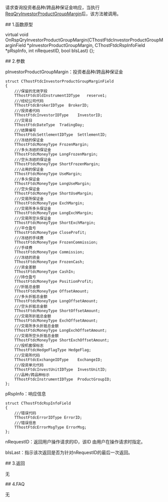 <p>请求查询投资者品种/跨品种保证金响应，当执行<a href="../../CTHOSTFTDCTRADERSPI/REQQRYINVESTORPRODUCTGROUPMARGIN/">ReqQryInvestorProductGroupMargin</a>后，该方法被调用。</p>
<span class="anchor" id="0cce7975-cb22-4948-8507-d25fdd471808"></span>
## 1.函数原型
<p>virtual void OnRspQryInvestorProductGroupMargin(CThostFtdcInvestorProductGroupMarginField *pInvestorProductGroupMargin, CThostFtdcRspInfoField *pRspInfo, int nRequestID, bool bIsLast) {};</p>
<span class="anchor" id="5007b171-977c-4839-b873-c691f887f4f3"></span>
## 2.参数
<p>pInvestorProductGroupMargin：投资者品种/跨品种保证金</p>
<pre><code>struct CThostFtdcInvestorProductGroupMarginField
{
    ///保留的无效字段
    TThostFtdcOldInstrumentIDType   reserve1;
    ///经纪公司代码
    TThostFtdcBrokerIDType  BrokerID;
    ///投资者代码
    TThostFtdcInvestorIDType    InvestorID;
    ///交易日
    TThostFtdcDateType  TradingDay;
    ///结算编号
    TThostFtdcSettlementIDType  SettlementID;
    ///冻结的保证金
    TThostFtdcMoneyType FrozenMargin;
    ///多头冻结的保证金
    TThostFtdcMoneyType LongFrozenMargin;
    ///空头冻结的保证金
    TThostFtdcMoneyType ShortFrozenMargin;
    ///占用的保证金
    TThostFtdcMoneyType UseMargin;
    ///多头保证金
    TThostFtdcMoneyType LongUseMargin;
    ///空头保证金
    TThostFtdcMoneyType ShortUseMargin;
    ///交易所保证金
    TThostFtdcMoneyType ExchMargin;
    ///交易所多头保证金
    TThostFtdcMoneyType LongExchMargin;
    ///交易所空头保证金
    TThostFtdcMoneyType ShortExchMargin;
    ///平仓盈亏
    TThostFtdcMoneyType CloseProfit;
    ///冻结的手续费
    TThostFtdcMoneyType FrozenCommission;
    ///手续费
    TThostFtdcMoneyType Commission;
    ///冻结的资金
    TThostFtdcMoneyType FrozenCash;
    ///资金差额
    TThostFtdcMoneyType CashIn;
    ///持仓盈亏
    TThostFtdcMoneyType PositionProfit;
    ///折抵总金额
    TThostFtdcMoneyType OffsetAmount;
    ///多头折抵总金额
    TThostFtdcMoneyType LongOffsetAmount;
    ///空头折抵总金额
    TThostFtdcMoneyType ShortOffsetAmount;
    ///交易所折抵总金额
    TThostFtdcMoneyType ExchOffsetAmount;
    ///交易所多头折抵总金额
    TThostFtdcMoneyType LongExchOffsetAmount;
    ///交易所空头折抵总金额
    TThostFtdcMoneyType ShortExchOffsetAmount;
    ///投机套保标志
    TThostFtdcHedgeFlagType HedgeFlag;
    ///交易所代码
    TThostFtdcExchangeIDType    ExchangeID;
    ///投资单元代码
    TThostFtdcInvestUnitIDType  InvestUnitID;
    ///品种/跨品种标示
    TThostFtdcInstrumentIDType  ProductGroupID;
};
</code></pre>
<p>pRspInfo：响应信息</p>
<pre><code>struct CThostFtdcRspInfoField
{
    ///错误代码
    TThostFtdcErrorIDType ErrorID;
    ///错误信息
    TThostFtdcErrorMsgType ErrorMsg;
};
</code></pre>
<p>nRequestID：返回用户操作请求的ID，该ID 由用户在操作请求时指定。</p>
<p>bIsLast：指示该次返回是否为针对nRequestID的最后一次返回。</p>
<span class="anchor" id="70cfcce2-c747-493e-b506-9818cf351405"></span>
## 3.返回
<p>无</p>
<span class="anchor" id="8651239c-eaa9-41dc-bb79-d5aafa6242e7"></span>
## 4.FAQ
<p>无</p>
